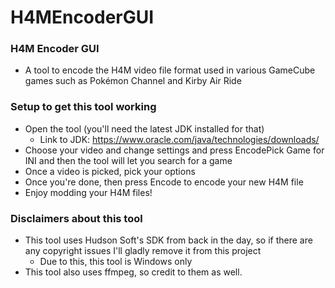 # H4MEncoderGUI

### H4M Encoder GUI
* A tool to encode the H4M video file format used in various GameCube games such as Pokémon Channel and Kirby Air Ride

### Setup to get this tool working
* Open the tool (you'll need the latest JDK installed for that)
    * Link to JDK: https://www.oracle.com/java/technologies/downloads/
* Choose your video and change settings and press EncodePick Game for INI and then the tool will let you search for a game
* Once a video is picked, pick your options
* Once you're done, then press Encode to encode your new H4M file
* Enjoy modding your H4M files!

### Disclaimers about this tool
* This tool uses Hudson Soft's SDK from back in the day, so if there are any copyright issues I'll gladly remove it from this project
    * Due to this, this tool is Windows only
* This tool also uses ffmpeg, so credit to them as well.